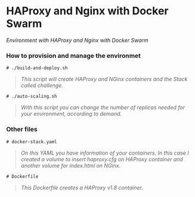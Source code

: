# HAProxy and Nginx with Docker Swarm

*Environment with HAProxy and Nginx with Docker Swarm*

### How to provision and manage the environmet
```
# ./build-and-deploy.sh
```
> *This script will create HAProxy and NGinx containers and the Stack called challenge.*

```
# ./auto-scaling.sh
```
> *With this script you can change the number of replicas needed for your environment, according to demand.*

### Other files
```
# docker-stack.yaml
```
> *On this YAML you have information of your containers. In this case I created a volume to insert haproxy.cfg on HAProxy container and another volume for index.html on NGinx.*
```
# Dockerfile
```
> *This Dockerfile creates a HAProxy v1.8 container.*
